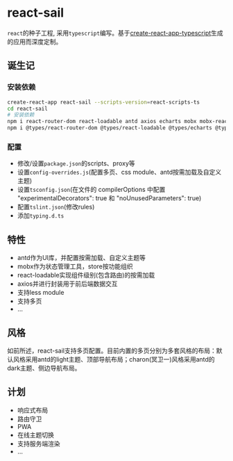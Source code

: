 # react-sail

`react`的种子工程, 采用`typescript`编写。基于[create-react-app-typescript](https://github.com/wmonk/create-react-app-typescript)生成的应用而深度定制。

## 诞生记
### 安装依赖
```bash
create-react-app react-sail --scripts-version=react-scripts-ts
cd react-sail
# 安装依赖
npm i react-router-dom react-loadable antd axios echarts mobx mobx-react lodash enquire-js -S
npm i @types/react-router-dom @types/react-loadable @types/echarts @types/lodash react-app-rewired react-app-rewire-less cross-env ts-import-plugin -D
```

### 配置
+ 修改/设置`package.json`的scripts、proxy等
+ 设置`config-overrides.js`(配置多页、css module、antd按需加载及自定义主题)
+ 设置`tsconfig.json`(在文件的 compilerOptions 中配置 "experimentalDecorators": true 和 "noUnusedParameters": true)
+ 配置`tslint.json`(修改rules)
+ 添加`typing.d.ts`

## 特性
+ antd作为UI库，并配置按需加载、自定义主题等
+ mobx作为状态管理工具，store按功能组织
+ react-loadable实现组件级别(包含路由)的按需加载
+ axios并进行封装用于前后端数据交互
+ 支持less module
+ 支持多页
+ ...

## 风格
如前所述，react-sail支持多页配置。目前内置的多页分别为多套风格的布局：默认风格采用antd的light主题、顶部导航布局；charon(冥卫一)风格采用antd的dark主题、侧边导航布局。

## 计划
+ 响应式布局
+ 路由守卫
+ PWA
+ 在线主题切换
+ 支持服务端渲染
+ ...